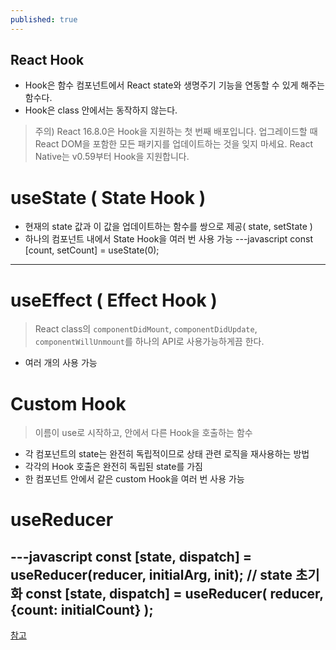 ```yaml
---
published: true
---
```

## React Hook 
- Hook은 함수 컴포넌트에서 React state와 생명주기 기능을 연동할 수 있게 해주는 함수다.
- Hook은 class 안에서는 동작하지 않는다.

>주의)
React 16.8.0은 Hook을 지원하는 첫 번째 배포입니다. 
업그레이드할 때 React DOM을 포함한 모든 패키지를 업데이트하는 것을 잊지 마세요. React Native는 v0.59부터 Hook을 지원합니다.

# useState ( State Hook )
- 현재의 state 값과 이 값을 업데이트하는 함수를 쌍으로 제공( state, setState )
- 하나의 컴포넌트 내에서 State Hook을 여러 번 사용 가능 
---javascript
const [count, setCount] = useState(0);
---

# useEffect ( Effect Hook )
> React class의 `componentDidMount`, `componentDidUpdate`, `componentWillUnmount`를 하나의 API로 사용가능하게끔 한다.
- 여러 개의 사용 가능

# Custom Hook 
> 이름이 use로 시작하고, 안에서 다른 Hook을 호출하는 함수

- 각 컴포넌트의 state는 완전히 독립적이므로 상태 관련 로직을 재사용하는 방법
- 각각의 Hook 호출은 완전히 독립된 state를 가짐
- 한 컴포넌트 안에서 같은 custom Hook을 여러 번 사용 가능

# useReducer
---javascript
const [state, dispatch] = useReducer(reducer, initialArg, init);
// state 초기화
const [state, dispatch] = useReducer(
    reducer,
    {count: initialCount}
  );
---


[참고](https://ko.reactjs.org/docs/hooks-intro.html)
